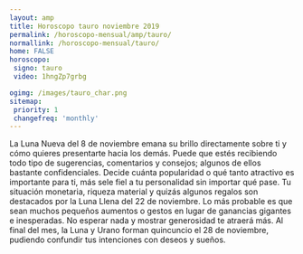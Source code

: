 ```yaml
---
layout: amp
title: Horoscopo tauro noviembre 2019 
permalink: /horoscopo-mensual/amp/tauro/
normallink: /horoscopo-mensual/tauro/
home: FALSE
horoscopo:
 signo: tauro
 video: 1hngZp7grbg

ogimg: /images/tauro_char.png
sitemap:
 priority: 1
 changefreq: 'monthly'
---
```



La Luna Nueva del 8 de noviembre emana su brillo directamente sobre ti y cómo quieres presentarte hacia los demás. Puede que estés recibiendo todo tipo de sugerencias, comentarios y consejos; algunos de ellos bastante confidenciales. Decide cuánta popularidad o qué tanto atractivo es importante para ti, más sele fiel a tu personalidad sin importar qué pase. Tu situación monetaria, riqueza material y quizás algunos regalos son destacados por la Luna Llena del 22 de noviembre. Lo más probable es que sean muchos pequeños aumentos o gestos en lugar de ganancias gigantes e inesperadas. No esperar nada y mostrar generosidad te atraerá más. Al final del mes, la Luna y Urano forman quincuncio el 28 de noviembre, pudiendo confundir tus intenciones con deseos y sueños.   
